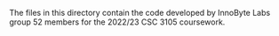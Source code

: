 The files in this directory contain the code developed by InnoByte Labs group 52 members for the 2022/23 CSC 3105 coursework.
